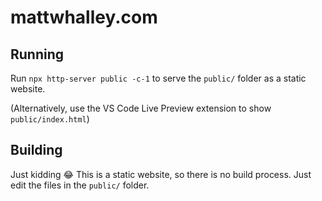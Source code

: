 # mattwhalley.com

## Running

Run `npx http-server public -c-1` to serve the `public/` folder as a static website.

(Alternatively, use the VS Code Live Preview extension to show `public/index.html`)

## Building

Just kidding 😂 This is a static website, so there is no build process. Just edit the files in the `public/` folder.

